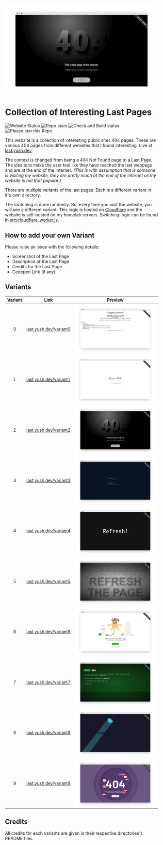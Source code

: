 [![Hero Slider](/.github/og.gif)](https://last.yush.dev)

# Collection of Interesting Last Pages

![Website Status](https://img.shields.io/website?url=https%3A%2F%2Flast.yush.dev&up_message=Up%20and%20Running&label=Website%20Status)
![Repo stars](https://img.shields.io/github/stars/aayusharyan/last-page-collection?style=flat&label=Repo%20Stars)
![Check and Build status](https://img.shields.io/github/checks-status/aayusharyan/last-page-collection/main?logo=jenkins&labelColor=%23EFEFEF&label=Checks%20and%20Build%20Status)
![Please star this Repo](https://img.shields.io/badge/Please%20Star%20this%20repo%20%E2%AD%90%20-8A2BE2)

This website is a collection of interesting public sites 404 pages. These are various 404 pages from different websites that I found interesting.
Live at [last.yush.dev](https://last.yush.dev)

The context is changed from being a 404 Not Found page to a Last Page. The idea is to make the user feel like they have reached the last webpage and are at the end of the internet.
_(This is with assumption that is someone is visiting my website, they are pretty much at the end of the internet as my website is not that popular.)_

There are multiple variants of the last pages. Each is a different variant in it's own directory.

The switching is done randomly. So, every time you visit the website, you will see a different variant.
This logic is hosted on [Cloudflare](https://www.cloudflare.com) and the website is self-hosted on my homelab servers.
Switching logic can be found in [src/cloudflare_worker.js](/src/cloudflare_worker.js).

## How to add your own Variant

Please raise an issue with the following details:

- Screenshot of the Last Page
- Description of the Last Page
- Credits for the Last Page
- Codepen Link (if any)

## Variants

| Variant | Link                                                     | Preview                                                                                                                         |
| :-----: | -------------------------------------------------------- | ------------------------------------------------------------------------------------------------------------------------------- |
|    0    | [last.yush.dev/variant0](https://last.yush.dev/variant0) | ![Variant 0 Preview](https://raw.githubusercontent.com/aayusharyan/last-page-collection/main/src/public/variant0/assets/og.png) |
|    1    | [last.yush.dev/variant1](https://last.yush.dev/variant1) | ![Variant 1 Preview](https://raw.githubusercontent.com/aayusharyan/last-page-collection/main/src/public/variant1/assets/og.png) |
|    2    | [last.yush.dev/variant2](https://last.yush.dev/variant2) | ![Variant 2 Preview](https://raw.githubusercontent.com/aayusharyan/last-page-collection/main/src/public/variant2/assets/og.png) |
|    3    | [last.yush.dev/variant3](https://last.yush.dev/variant3) | ![Variant 3 Preview](https://raw.githubusercontent.com/aayusharyan/last-page-collection/main/src/public/variant3/assets/og.png) |
|    4    | [last.yush.dev/variant4](https://last.yush.dev/variant4) | ![Variant 4 Preview](https://raw.githubusercontent.com/aayusharyan/last-page-collection/main/src/public/variant4/assets/og.png) |
|    5    | [last.yush.dev/variant5](https://last.yush.dev/variant5) | ![Variant 5 Preview](https://raw.githubusercontent.com/aayusharyan/last-page-collection/main/src/public/variant5/assets/og.png) |
|    6    | [last.yush.dev/variant6](https://last.yush.dev/variant6) | ![Variant 6 Preview](https://raw.githubusercontent.com/aayusharyan/last-page-collection/main/src/public/variant6/assets/og.png) |
|    7    | [last.yush.dev/variant7](https://last.yush.dev/variant7) | ![Variant 7 Preview](https://raw.githubusercontent.com/aayusharyan/last-page-collection/main/src/public/variant7/assets/og.png) |
|    8    | [last.yush.dev/variant8](https://last.yush.dev/variant8) | ![Variant 8 Preview](https://raw.githubusercontent.com/aayusharyan/last-page-collection/main/src/public/variant8/assets/og.png) |
|    9    | [last.yush.dev/variant9](https://last.yush.dev/variant9) | ![Variant 9 Preview](https://raw.githubusercontent.com/aayusharyan/last-page-collection/main/src/public/variant9/assets/og.png) |

## Credits

All credits for each variants are given in their respective directories's README files.
